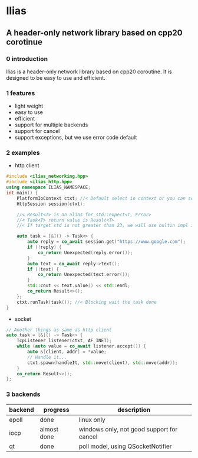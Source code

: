 # Ilias

## A header-only network library based on cpp20 corotinue

### 0 introduction

Ilias is a header-only network library based on cpp20 coroutine. It is designed to be easy to use and efficient.

### 1 features

- light weight
- easy to use
- efficient
- support for multiple backends
- support for cancel
- support exceptions, but we use error code default

### 2 examples

- http client

``` cpp
#include <ilias_networking.hpp>
#include <ilias_http.hpp>
using namespace ILIAS_NAMESPACE;
int main() {
    PlatformIoContext ctxt; //< Default select io context or you can select another one
    HttpSession session(ctxt);

    //< Result<T> is an alias for std::expect<T, Error>
    //< Task<T> return value is Result<T>
    //< If target std is not greater than 23, we will use bultin impl instead

    auto task = [&]() -> Task<> {
        auto reply = co_await session.get("https://www.google.com");
        if (!reply) {
            co_return Unexpected(reply.error());
        }
        auto text = co_await reply->text();
        if (!text) {
            co_return Unexpected(text.error());
        }
        std::cout << text.value() << std::endl;
        co_return Result<>();
    };
    ctxt.runTask(task()); //< Blocking wait the task done
}
```

- socket

``` cpp
// Another things as same as http client
auto task = [&]() -> Task<> {
    TcpListener listener(ctxt, AF_INET);
    while (auto value = co_await listener.accept()) {
        auto &[client, addr] = *value;
        // Handle it...
        ctxt.spawn(handleIt, std::move(client), std::move(addr));
    }
    co_return Result<>();
};
```

### 3 backends

| backend | progress | description |
| --------- | ---------- | ------------- |
| epoll     | done         | linux only |
| iocp      | almost done| windows only, not good support for cancel |
| qt        | done | poll model, using QSocketNotifier |
